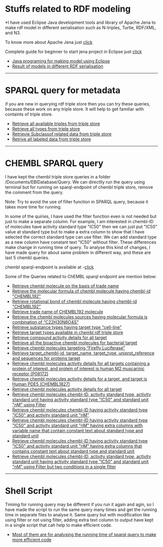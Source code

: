 # Stuffs related to RDF modeling 

*I have used Eclipse Java development tools and library of Apache Jena to make rdf model in different serialisation such as N-triples, Turtle, RDF/XML, and N3.

To know more about Apache Jena just [click](http://jena.apache.org)

Complete guide for beginner to start jena project in Eclipse just [click](http://www.iandickinson.me.uk/articles/jena-eclipse-helloworld/)   

- [ Java programing for making model using Eclipse]( https://github.com/Ashwini607/Project-work/blob/master/Documents/workspace/trial/src/trial)  
- [ Result of models in different RDF serialisation](https://github.com/Ashwini607/Project-work/blob/master/Documents)

---
# SPARQL query for metadata

if you are new in querying rdf triple store then you can try these queries, because these work on any triple store. It will help to get familiar with containts of triple store.  
 
- [Retrieve all available triples from triple store](https://github.com/Ashwini607/Project-work/blob/master/Documents/EBIDatabase/query/metadataQuery1.rq)
- [Retrieve all types from triple store](https://github.com/Ashwini607/Project-work/blob/master/Documents/EBIDatabase/query/metadataQuery2.rq)
- [Retrievie Subclassof related data from triple store](https://github.com/Ashwini607/Project-work/blob/master/Documents/EBIDatabase/query/metadataQuery3.rq)
- [Retrive all labeled data from triple store](https://github.com/Ashwini607/Project-work/blob/master/Documents/EBIDatabase/query/metadataQuery4.rq)

---
# CHEMBL SPARQL query

I have kept the chembl triple store queries in a folder /Documents/EBIDatabase/Query. We can directlly run the query using 
terminal but for running on sparql-endpoint of chembl triple store, remove the comment from the query. 

Note: Try to avoid the use of filter function in SPARQL query, because it takes more time for running.

In some of the quiries, I have used the filter function even is not needed but just to make a separate column.
For example, I am interested in chembl-ID of molecules have activity standard type "IC50" then we can just put "IC50" value at standard type but to make a extra column to show that I have selected the correct standard type can use filter. We can add standard type as a
new column have constant text "IC50" without filter. These differences make change in running time of query. To analyse this kind of changes, I have made query for about same problem in different way, and these are last 5 chembl queries.  

chembl sparql-endpoint is available at -[click](http://www.ebi.ac.uk/rdf/services/chembl/sparql?)

Some of the Queries related to ChEMBL sparql endpoint are mention below: 

- [Retrieve chembl molecule on the basis of trade name](https://github.com/Ashwini607/Project-work/blob/master/Documents/EBIDatabase/query/moleculeSourceForTradeName.rq)
- [Retrieve the molecular formula of chembl molecule having chembl-id "CHEMBL192"](https://github.com/Ashwini607/Project-work/blob/master/Documents/EBIDatabase/query/molFormulaof192Molecule.rq)
- [Retrieve rotational bond of chembl molecule having chembl-id  "CHEMBL192"](https://github.com/Ashwini607/Project-work/blob/master/Documents/EBIDatabase/query/rotbonOf192Molecule.rq)
- [Retrieve trade name of CHEMBL192 molecule](https://github.com/Ashwini607/Project-work/blob/master/Documents/EBIDatabase/query/tradeNameOf192Molecule.rq)
- [Retrieve the chembl molecules sources having molecular formula is combination of “C22H30N6O4S”](https://github.com/Ashwini607/Project-work/blob/master/Documents/EBIDatabase/query/sourceForMolecularFormula.rq)
- [Retrieve substance types having target type "cell-line"](https://github.com/Ashwini607/Project-work/blob/master/Documents/EBIDatabase/query/substanceTypeToCell-line.rq)
- [Retrieve target types available in chembl rdf triple store](https://github.com/Ashwini607/Project-work/blob/master/Documents/EBIDatabase/query/targetType.rq)
- [Retrieve compound activity details for all target](https://github.com/Ashwini607/Project-work/blob/master/Documents/EBIDatabase/query/compoundActDetails.rq)
- [Retrieve all the bioactive chembl molecules for bacterial target](https://github.com/Ashwini607/Project-work/blob/master/Documents/EBIDatabase/query/bacterialTargetData.rq)
- [Retrieve chembl molecules targeting “Firefly Luciferase”](https://github.com/Ashwini607/Project-work/blob/master/Documents/EBIDatabase/query/compoundToFirLuciferase.rq)
- [Retrieve target_chembl-id, target_name, target_type, uniprot_reference and sequences for proteins target](https://github.com/Ashwini607/Project-work/blob/master/Documents/EBIDatabase/query/compoundDetailsForProteinTar.rq)
- [Retrieve chembl molecules activity details for all targets containing a protein of interest, and protein of interest is human M2 muscarinic receptor (P08172)](https://github.com/Ashwini607/Project-work/blob/master/Documents/EBIDatabase/query/P08172CompActAssTarDet.rq)
- [Retrieve chembl molecules activity details for a target, and target is Human PDE5 (CHEMBL1827)](https://github.com/Ashwini607/Project-work/blob/master/Documents/EBIDatabase/query/detailsForTarget.rq)
- [Retrieve chembl molecules activity details for all target](https://github.com/Ashwini607/Project-work/blob/master/Documents/EBIDatabase/query/compoundActDetails.rq)
- [Retrieve chembl molecules chembl-ID, activity standard type, activity standard unit having activity standard type "IC50" and standard unit "nM" using Filter](https://github.com/Ashwini607/Project-work/blob/master/Documents/EBIDatabase/query/IC50Compounds.rq)
- [Retrieve chembl molecules chembl-ID having activity standard type "IC50" and activity standard unit "nM"](https://github.com/Ashwini607/Project-work/blob/master/Documents/EBIDatabase/query/IC50Compounds_1.rq)
- [Retrieve chembl molecules chembl-ID having activity standard type "IC50" and activity standard unit "nM" having extra columns with variable name that contain constant text about standard type and standard unit](https://github.com/Ashwini607/Project-work/blob/master/Documents/EBIDatabase/query/IC50Compounds_2.rq)
- [Retrieve chembl molecules chembl-ID having activity standard type "IC50" and activity standard unit "nM" having extra columns that contains constant text about standard type and standard unit](https://github.com/Ashwini607/Project-work/blob/master/Documents/EBIDatabase/query/IC50Compounds_3.rq)
- [Retrieve chembl molecules chembl-ID, activity standard type, activity standard unit having activity standard type "IC50" and standard unit "nM" using Filter but two conditions in a single filter](https://github.com/Ashwini607/Project-work/blob/master/Documents/EBIDatabase/query/IC50Compounds_4.rq)


---

# Shell Script

Timimg for running query may be different if you run it again and agin, so I have made the script to run the same query many times and get the running time in separate files to analyse it. 
Same query but with modification like using filter or not using filter, adding extra text column to output have kept in a single script that cah help to make efficient code. 

- [Most of them are for analysing the running time of sparql query to make more efficient code](https://github.com/Ashwini607/Project-work/blob/master/Documents/bin)
